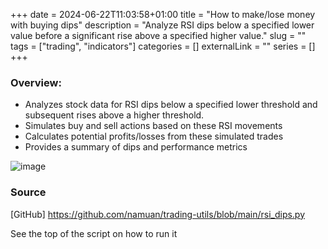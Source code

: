 +++
date = 2024-06-22T11:03:58+01:00
title = "How to make/lose money with buying dips"
description = "Analyze RSI dips below a specified lower value before a significant rise above a specified higher value."
slug = ""
tags = ["trading", "indicators"]
categories = []
externalLink = ""
series = []
+++

### Overview:

- Analyzes stock data for RSI dips below a specified lower threshold and subsequent rises above a higher threshold.
- Simulates buy and sell actions based on these RSI movements
- Calculates potential profits/losses from these simulated trades
- Provides a summary of dips and performance metrics

![image](/images/2024/06/22/1719050942.png)

### Source

[GitHub] https://github.com/namuan/trading-utils/blob/main/rsi_dips.py

See the top of the script on how to run it
